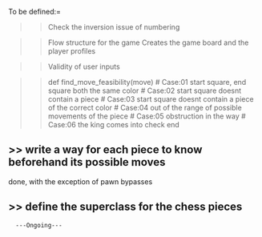 To be defined:=

>> Check the inversion issue of numbering

>> Flow structure for the game
Creates the game board and the player profiles 

>> Validity of user inputs

>> def find_move_feasibility(move)
    # Case:01  start square, end square both the same color
    # Case:02  start square doesnt contain a piece
    # Case:03  start square doesnt contain a piece of the correct color
    # Case:04  out of the range of possible movements of the piece
    # Case:05  obstruction in the way
    # Case:06  the king comes into check
  end


##  >> write a way for each piece to know beforehand its possible moves
done, with the exception of pawn bypasses

##  >> define the superclass for the chess pieces

      ---Ongoing---


